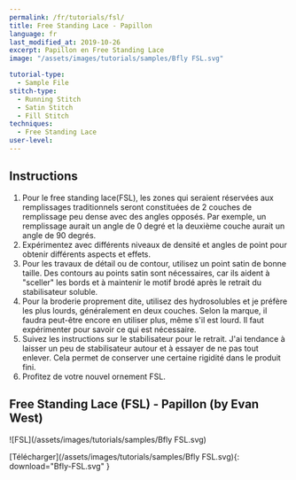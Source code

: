 ```yaml
---
permalink: /fr/tutorials/fsl/
title: Free Standing Lace - Papillon
language: fr
last_modified_at: 2019-10-26
excerpt: Papillon en Free Standing Lace
image: "/assets/images/tutorials/samples/Bfly FSL.svg"

tutorial-type:
  - Sample File
stitch-type: 
  - Running Stitch
  - Satin Stitch
  - Fill Stitch
techniques:
  - Free Standing Lace
user-level:
---
```

## Instructions

1. Pour le free standing lace(FSL), les zones qui seraient réservées aux remplissages traditionnels seront constituées de 2 couches de remplissage peu dense avec des angles opposés. Par exemple, un remplissage aurait un angle de 0 degré et la deuxième couche aurait un angle de 90 degrés.
2. Expérimentez avec différents niveaux de densité et angles de point pour obtenir différents aspects et effets.
3. Pour les travaux de détail ou de contour, utilisez un point satin de bonne taille. Des contours au points satin sont nécessaires, car ils aident à "sceller" les bords et à maintenir le motif brodé après le retrait du stabilisateur soluble.
4. Pour la broderie proprement dite, utilisez des hydrosolubles et je préfère les plus lourds, généralement en deux couches. Selon la marque, il faudra peut-être encore en utiliser plus, même s'il est lourd. Il faut expérimenter pour savoir ce qui est nécessaire.
5. Suivez les instructions sur le stabilisateur pour le retrait. J'ai tendance à laisser un peu de stabilisateur autour et à essayer de ne pas tout enlever. Cela permet de conserver une certaine rigidité dans le produit fini.
6. Profitez de votre nouvel ornement FSL.

## Free Standing Lace (FSL) - Papillon (by Evan West)

![FSL](/assets/images/tutorials/samples/Bfly FSL.svg)

[Télécharger](/assets/images/tutorials/samples/Bfly FSL.svg){: download="Bfly-FSL.svg" }
